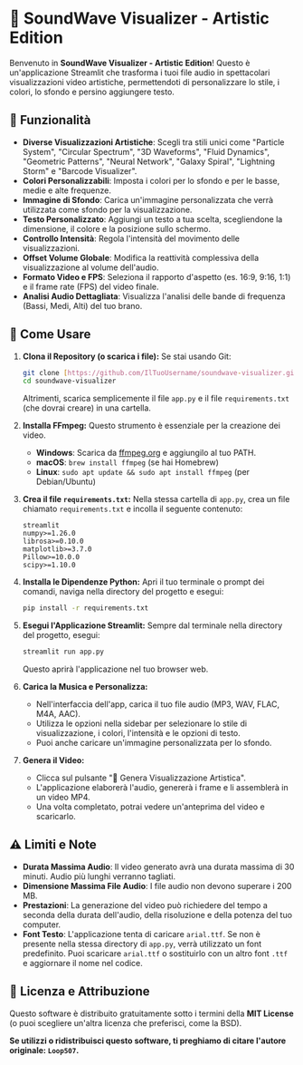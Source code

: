 # 🎵 SoundWave Visualizer - Artistic Edition

Benvenuto in **SoundWave Visualizer - Artistic Edition**! Questo è un'applicazione Streamlit che trasforma i tuoi file audio in spettacolari visualizzazioni video artistiche, permettendoti di personalizzare lo stile, i colori, lo sfondo e persino aggiungere testo.

## 🌟 Funzionalità

* **Diverse Visualizzazioni Artistiche**: Scegli tra stili unici come "Particle System", "Circular Spectrum", "3D Waveforms", "Fluid Dynamics", "Geometric Patterns", "Neural Network", "Galaxy Spiral", "Lightning Storm" e "Barcode Visualizer".
* **Colori Personalizzabili**: Imposta i colori per lo sfondo e per le basse, medie e alte frequenze.
* **Immagine di Sfondo**: Carica un'immagine personalizzata che verrà utilizzata come sfondo per la visualizzazione.
* **Testo Personalizzato**: Aggiungi un testo a tua scelta, scegliendone la dimensione, il colore e la posizione sullo schermo.
* **Controllo Intensità**: Regola l'intensità del movimento delle visualizzazioni.
* **Offset Volume Globale**: Modifica la reattività complessiva della visualizzazione al volume dell'audio.
* **Formato Video e FPS**: Seleziona il rapporto d'aspetto (es. 16:9, 9:16, 1:1) e il frame rate (FPS) del video finale.
* **Analisi Audio Dettagliata**: Visualizza l'analisi delle bande di frequenza (Bassi, Medi, Alti) del tuo brano.

## 🚀 Come Usare

1.  **Clona il Repository (o scarica i file):**
    Se stai usando Git:
    ```bash
    git clone [https://github.com/IlTuoUsername/soundwave-visualizer.git](https://github.com/IlTuoUsername/soundwave-visualizer.git) # Sostituisci con il link del tuo repository
    cd soundwave-visualizer
    ```
    Altrimenti, scarica semplicemente il file `app.py` e il file `requirements.txt` (che dovrai creare) in una cartella.

2.  **Installa FFmpeg:**
    Questo strumento è essenziale per la creazione dei video.
    * **Windows**: Scarica da [ffmpeg.org](https://ffmpeg.org/download.html) e aggiungilo al tuo PATH.
    * **macOS**: `brew install ffmpeg` (se hai Homebrew)
    * **Linux**: `sudo apt update && sudo apt install ffmpeg` (per Debian/Ubuntu)

3.  **Crea il file `requirements.txt`:**
    Nella stessa cartella di `app.py`, crea un file chiamato `requirements.txt` e incolla il seguente contenuto:
    ```
    streamlit
    numpy>=1.26.0
    librosa>=0.10.0
    matplotlib>=3.7.0
    Pillow>=10.0.0
    scipy>=1.10.0
    ```

4.  **Installa le Dipendenze Python:**
    Apri il tuo terminale o prompt dei comandi, naviga nella directory del progetto e esegui:
    ```bash
    pip install -r requirements.txt
    ```

5.  **Esegui l'Applicazione Streamlit:**
    Sempre dal terminale nella directory del progetto, esegui:
    ```bash
    streamlit run app.py
    ```
    Questo aprirà l'applicazione nel tuo browser web.

6.  **Carica la Musica e Personalizza:**
    * Nell'interfaccia dell'app, carica il tuo file audio (MP3, WAV, FLAC, M4A, AAC).
    * Utilizza le opzioni nella sidebar per selezionare lo stile di visualizzazione, i colori, l'intensità e le opzioni di testo.
    * Puoi anche caricare un'immagine personalizzata per lo sfondo.

7.  **Genera il Video:**
    * Clicca sul pulsante "🚀 Genera Visualizzazione Artistica".
    * L'applicazione elaborerà l'audio, genererà i frame e li assemblerà in un video MP4.
    * Una volta completato, potrai vedere un'anteprima del video e scaricarlo.

## ⚠️ Limiti e Note

* **Durata Massima Audio**: Il video generato avrà una durata massima di 30 minuti. Audio più lunghi verranno tagliati.
* **Dimensione Massima File Audio**: I file audio non devono superare i 200 MB.
* **Prestazioni**: La generazione del video può richiedere del tempo a seconda della durata dell'audio, della risoluzione e della potenza del tuo computer.
* **Font Testo**: L'applicazione tenta di caricare `arial.ttf`. Se non è presente nella stessa directory di `app.py`, verrà utilizzato un font predefinito. Puoi scaricare `arial.ttf` o sostituirlo con un altro font `.ttf` e aggiornare il nome nel codice.

## 📄 Licenza e Attribuzione

Questo software è distribuito gratuitamente sotto i termini della **MIT License** (o puoi scegliere un'altra licenza che preferisci, come la BSD).

**Se utilizzi o ridistribuisci questo software, ti preghiamo di citare l'autore originale: `Loop507`.**






